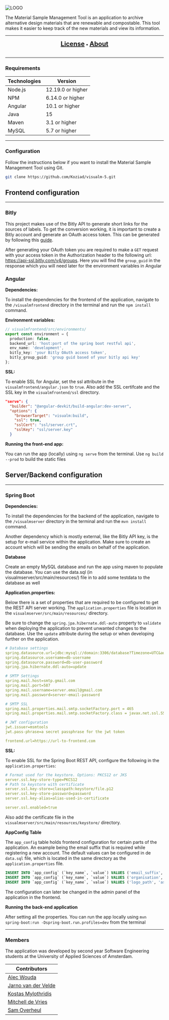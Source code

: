 ![LOGO](https://user-images.githubusercontent.com/7750495/150908042-bb228447-3c51-4a51-ac62-b8f311af023a.png)

The Material Sample Management Tool is an application to archive  alternative design materials that are renewable and compostable.
This tool makes it easier to keep track of the new materials and view its information.

***

<p align="center">
  <a href="https://creativecommons.org/licenses/by-nc-sa/4.0/" style="font-size: 20px; font-weight: bold">License</a> &bull;
  <a href="http://149.210.144.77:8080/#/about" style="font-size: 20px; font-weight: bold">About</a>
  <br><br>
</p>

***
### Requirements
| Technologies | Version |
|-------|-------|
| Node.js | 12.19.0 or higher |
| NPM | 6.14.0 or higher |
| Angular | 10.1 or higher |
| Java | 15 |
| Maven | 3.1 or higher |
| MySQL | 5.7 or higher |

***
### Configuration
Follow the instructions below if you want to install the Material Sample Management Tool using Git.
```bash
git clone https://github.com/Koziad/visualm-5.git
```

## Frontend configuration
***
### Bitly
This project makes use of the Bitly API to generate short links for the sources of labels. To get the conversion working,
it is important to create a Bitly account and generate an OAuth access token. 
This can be generated by following this [guide](https://support.bitly.com/hc/en-us/articles/230647907-How-do-I-generate-an-OAuth-access-token-for-the-Bitly-API-).

After generating your OAuth token you are required to make a `GET` request with your access token in the Authorization header to the following url:
https://api-ssl.bitly.com/v4/groups. Here you will find the `group_guid` in the response which you will need later for the environment variables in Angular

    
### Angular
**Dependencies:**

To install the dependencies for the frontend of the application,
 navigate to the `/visualmfrontend` directory in the terminal and run the `npm install` command. 

**Environment variables:**
```typescript
// visualmfrontend/src/environments/
export const environment = {
  production: false,
  backend_url: 'host:port of the spring boot restful api',
  env_name: 'development',
  bitly_key: 'your Bitly OAuth access token',
  bitly_group_guid: 'group guid based of your bitly api key'
};
```

**SSL:**

To enable SSL for Angular, set the ssl attribute in the `visualmfrontend/angular.json` to `true`. 
Also add the SSL certifcate and the SSL key in the `visualmfrontend/ssl` directory.
```json
"serve": {
  "builder": "@angular-devkit/build-angular:dev-server",
  "options": {
    "browserTarget": "visualm:build",
    "ssl": true,
    "sslCert": "ssl/server.crt",
    "sslKey": "ssl/server.key"
  }
```

**Running the front-end app:**

You can run the app (locally) using `ng serve` from the terminal. Use `ng build --prod` to build the static files


## Server/Backend configuration
***
### Spring Boot
**Dependencies:**

To install the dependencies for the backend of the application,
navigate to the `/visualmserver` directory in the terminal and run the `mvn install` command. 

Another dependency which is mostly external, like the Bitly API key, is the setup for e-mail service within the application.
Make sure to create an account which will be sending the emails on behalf of the application. 

**Database**

Create an empty MySQL database and run the app using maven to populate the database. You can use the data.sql (in visualmserver/src/main/resources/) file in to add some testdata to the database as well


**Application.properties:**

Below there is a set of properties that are required to be configured to get the REST API server working.
The `application.properties` file is location in the `visualmserver/src/main/resources/` directory.

Be sure to change the `spring.jpa.hibernate.ddl-auto` property to `validate` when deploying the application to prevent unwanted changes to the database.
Use the `update` attribute during the setup or when developing further on the application.
```yaml
# Database settings
spring.datasource.url=jdbc:mysql://domain:3306/database?Timezone=UTC&autoReconnect=true
spring.datasource.username=db-username
spring.datasource.password=db-user-password
spring.jpa.hibernate.ddl-auto=update

# SMTP Settings
spring.mail.host=smtp.gmail.com
spring.mail.port=587
spring.mail.username=server.email@gmail.com
spring.mail.password=server-email-password

# SMTP SSL
spring.mail.properties.mail.smtp.socketFactory.port = 465
spring.mail.properties.mail.smtp.socketFactory.class = javax.net.ssl.SSLSocketFactory

# JWT configuration
jwt.issuer=msmtools
jwt.pass-phrase=a secret passphrase for the jwt token

frontend.url=https://url-to-frontend.com
```

**SSL:**

To enable SSL for the Spring Boot REST API, configure the following in the `application.properties`:
```yaml
# Format used for the keystore. Options: PKCS12 or JKS
server.ssl.key-store-type=PKCS12 
# Path to keystore with certificate
server.ssl.key-store=classpath:keystore/file.p12
server.ssl.key-store-password=password
server.ssl.key-alias=alias-used-in-certificate

server.ssl.enabled=true
```
Also add the certificate file in the `visualmserver/src/main/resources/keystore/` directory.

**AppConfig Table**
 
The `app_config` table holds frontend configuration for certain parts of the application. 
An example being the email suffix that is required while registering a new account. 
The default values can be configured in de `data.sql` file, which is located in the same directory as the `application.properties` file.

```sql
INSERT INTO `app_config` (`key_name`, `value`) VALUES ('email_suffix', 'tmp.nl');
INSERT INTO `app_config` (`key_name`, `value`) VALUES ('organisation', 'Github');
INSERT INTO `app_config` (`key_name`, `value`) VALUES ('logo_path', 'assets/images/HvAlogo.png');
```
The configuration can later be changed in the admin panel of the application in the frontend.

**Running the back-end application**

After setting all the properties. You can run the app locally using `mvn spring-boot:run -Dspring-boot.run.profiles=dev` from the terminal

***
### Members
The application was developed by second year Software Engineering students at the University of Applied Sciences of Amsterdam.

| Contributors |
|-------|
| [Alec Wouda](https://github.com/Wauwda) |
| [Jarno van der Velde](https://github.com/Jarnovdvelde) |
| [Kostas Mylothridis](https://github.com/Koziad) |
| [Mitchell de Vries](https://github.com/MitchelldeVrees) |
| [Sam Overheul](https://github.com/SamOver10) |
